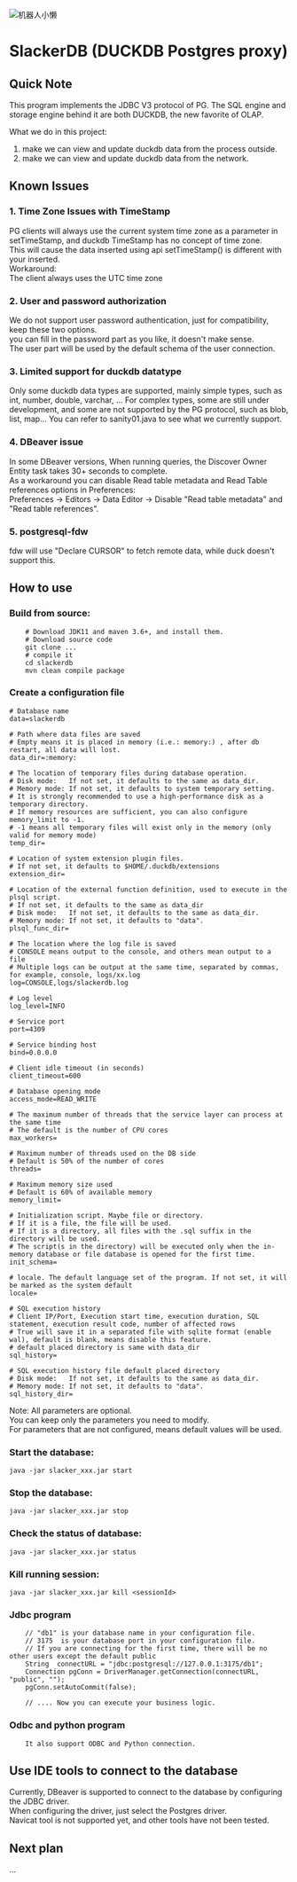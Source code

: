 ![机器人小懒](robotslacker.jpg)

# SlackerDB (DUCKDB Postgres proxy)

## Quick Note
This program implements the JDBC V3 protocol of PG.
The SQL engine and storage engine behind it are both DUCKDB, the new favorite of OLAP.

What we do in this project:
1. make we can view and update duckdb data from the process outside.
2. make we can view and update duckdb data from the network.

## Known Issues
### 1. Time Zone Issues with TimeStamp
  PG clients will always use the current system time zone as a parameter in setTimeStamp, and duckdb TimeStamp has no concept of time zone.  
  This will cause the data inserted using api setTimeStamp() is different with your inserted.  
  Workaround:   
  The client always uses the UTC time zone
### 2. User and password authorization
  We do not support user password authentication, just for compatibility, keep these two options.  
  you can fill in the password part as you like, it doesn't make sense.  
  The user part will be used by the default schema of the user connection.
### 3. Limited support for duckdb datatype
  Only some duckdb data types are supported, mainly simple types, such as int, number, double, varchar, ... 
  For complex types, some are still under development, and some are not supported by the PG protocol, such as blob, list, map...
  You can refer to sanity01.java to see what we currently support.
### 4. DBeaver issue
  In some DBeaver versions, When running queries, the Discover Owner Entity task takes 30+ seconds to complete.  
  As a workaround you can disable Read table metadata and Read Table references options in Preferences:  
     Preferences -> Editors -> Data Editor -> Disable "Read table metadata" and "Read table references".
### 5. postgresql-fdw
  fdw will use "Declare CURSOR" to fetch remote data, while duck doesn't support this.

## How to use
### Build from source:
```
    # Download JDK11 and maven 3.6+, and install them.
    # Download source code
    git clone ...
    # compile it
    cd slackerdb
    mvn clean compile package
```

### Create a configuration file
``` 
# Database name
data=slackerdb

# Path where data files are saved
# Empty means it is placed in memory (i.e.: memory:) , after db restart, all data will lost.
data_dir=:memory:

# The location of temporary files during database operation.
# Disk mode:   If not set, it defaults to the same as data_dir.
# Memory mode: If not set, it defaults to system temporary setting.
# It is strongly recommended to use a high-performance disk as a temporary directory.
# If memory resources are sufficient, you can also configure memory_limit to -1.
# -1 means all temporary files will exist only in the memory (only valid for memory mode)
temp_dir=

# Location of system extension plugin files.
# If not set, it defaults to $HOME/.duckdb/extensions
extension_dir=

# Location of the external function definition, used to execute in the plsql script.
# If not set, it defaults to the same as data_dir
# Disk mode:   If not set, it defaults to the same as data_dir.
# Memory mode: If not set, it defaults to "data".
plsql_func_dir=

# The location where the log file is saved
# CONSOLE means output to the console, and others mean output to a file
# Multiple logs can be output at the same time, separated by commas, for example, console, logs/xx.log
log=CONSOLE,logs/slackerdb.log

# Log level
log_level=INFO

# Service port
port=4309

# Service binding host
bind=0.0.0.0

# Client idle timeout (in seconds)
client_timeout=600

# Database opening mode
access_mode=READ_WRITE

# The maximum number of threads that the service layer can process at the same time
# The default is the number of CPU cores
max_workers=

# Maximum number of threads used on the DB side
# Default is 50% of the number of cores
threads=

# Maximum memory size used
# Default is 60% of available memory
memory_limit=

# Initialization script. Maybe file or directory.
# If it is a file, the file will be used.
# If it is a directory, all files with the .sql suffix in the directory will be used.
# The script(s in the directory) will be executed only when the in-memory database or file database is opened for the first time.
init_schema=

# locale. The default language set of the program. If not set, it will be marked as the system default
locale=

# SQL execution history
# Client IP/Port, Execution start time, execution duration, SQL statement, execution result code, number of affected rows
# True will save it in a separated file with sqlite format (enable wal), default is blank, means disable this feature.
# default placed directory is same with data_dir
sql_history=

# SQL execution history file default placed directory
# Disk mode:   If not set, it defaults to the same as data_dir.
# Memory mode: If not set, it defaults to "data".
sql_history_dir=
```
Note: All parameters are optional.   
You can keep only the parameters you need to modify.   
For parameters that are not configured, means default values  will be used.

### Start the database:
``` 
java -jar slacker_xxx.jar start
```

### Stop the database:
```
java -jar slacker_xxx.jar stop
```

### Check the status of database:
```
java -jar slacker_xxx.jar status
```

### Kill running session:
```
java -jar slacker_xxx.jar kill <sessionId>
```

### Jdbc program
``` 
    // "db1" is your database name in your configuration file.
    // 3175  is your database port in your configuration file.
    // If you are connecting for the first time, there will be no other users except the default public
    String  connectURL = "jdbc:postgresql://127.0.0.1:3175/db1";
    Connection pgConn = DriverManager.getConnection(connectURL, "public", "");
    pgConn.setAutoCommit(false);
   
    // .... Now you can execute your business logic.
```
### Odbc and python program
``` 
    It also support ODBC and Python connection. 
```

## Use IDE tools to connect to the database
Currently, DBeaver is supported to connect to the database by configuring the JDBC driver.  
When configuring the driver, just select the Postgres driver.  
Navicat tool is not supported yet, and other tools have not been tested.  

## Next plan
...
